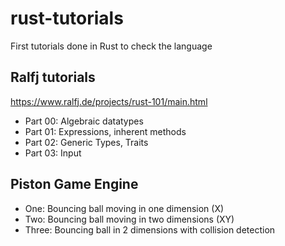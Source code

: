 # rust-tutorials
First tutorials done in Rust to check the language

## Ralfj tutorials
https://www.ralfj.de/projects/rust-101/main.html

* Part 00: Algebraic datatypes
* Part 01: Expressions, inherent methods
* Part 02: Generic Types, Traits
* Part 03: Input

## Piston Game Engine
* One: Bouncing ball moving in one dimension (X)
* Two: Bouncing ball moving in two dimensions (XY)
* Three: Bouncing ball in 2 dimensions with collision detection

